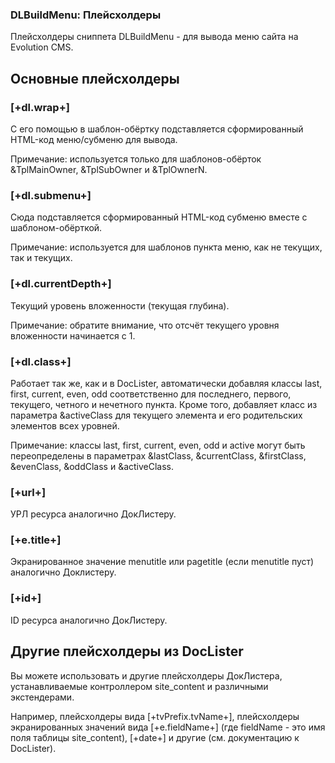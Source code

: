 
<meta http-equiv="Content-Type" content="text/html; charset=utf-8">
<h3>DLBuildMenu: Плейсхолдеры </h3> 
Плейсхолдеры cниппета DLBuildMenu - для вывода меню сайта на Evolution CMS.	
<br>
<h2 class="page-header">Основные плейсхолдеры</h2>
<h3 class="sub-header text-bold">[+dl.wrap+]</h3>
<p>С его помощью в шаблон-обёртку подставляется сформированный HTML-код меню/субменю для вывода.</p>
<p>Примечание: используется только для шаблонов-обёрток &amp;TplMainOwner, &amp;TplSubOwner и &amp;TplOwnerN.</p>
<h3 class="sub-header text-bold">[+dl.submenu+]</h3>
<p>Сюда подставляется сформированный HTML-код субменю вместе с шаблоном-обёрткой.</p>
<p>Примечание: используется для шаблонов пункта меню, как не текущих, так и текущих.</p>
<h3 class="sub-header text-bold">[+dl.currentDepth+]</h3>
<p>Текущий уровень вложенности (текущая глубина).</p>
<p>Примечание: обратите внимание, что отсчёт текущего уровня вложенности начинается с 1.</p>
<h3 class="sub-header text-bold">[+dl.class+]</h3>
<p>Работает так же, как и в DocLister, автоматически добавляя классы last, first, current, even, odd соответственно для последнего, первого, текущего, четного и нечетного пункта. Кроме того, добавляет класс из параметра &amp;activeClass для текущего элемента и его родительских элементов всех уровней.</p>
<p>Примечание: классы last, first, current, even, odd и active могут быть переопределены в параметрах &amp;lastClass, &amp;currentClass, &amp;firstClass, &amp;evenClass, &amp;oddClass и &amp;activeClass.</p>
<h3 class="sub-header text-bold">[+url+]</h3>
<p>УРЛ ресурса аналогично ДокЛистеру.</p>
<h3 class="sub-header text-bold">[+e.title+]</h3>
<p>Экранированное значение menutitle или pagetitle (если menutitle пуст) аналогично Доклистеру.</p>
<h3 class="sub-header text-bold">[+id+]</h3>
<p>ID ресурса аналогично ДокЛистеру.</p>
<h2 class="page-header">Другие плейсхолдеры из DocLister</h2>
<p>Вы можете использовать и другие плейсхолдеры ДокЛистера, устанавливаемые контроллером site_content и различными экстендерами.</p>
<p>Например, плейсхолдеры вида [+tvPrefix.tvName+], плейсхолдеры экранированных значений вида [+e.fieldName+] (где fieldName - это имя поля таблицы site_content), [+date+] и другие (см. документацию к DocLister).</p>